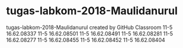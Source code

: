 # tugas-labkom-2018-Maulidanurul
tugas-labkom-2018-Maulidanurul created by GitHub Classroom
11-5 16.62.08337
11-5 16.62.08501
11-5 16.62.08491
11-5 16.62.08281
11-5 16.62.08277
11-5 16.62.08455
11-5 16.62.08452
11-5 16.62.08404
